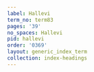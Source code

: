 ```yaml
---
label: Hallevi
term_no: term83
pages: '39'
no_spaces: Hallevi
pid: hallevi
order: '0369'
layout: generic_index_term
collection: index-headings
---
```

